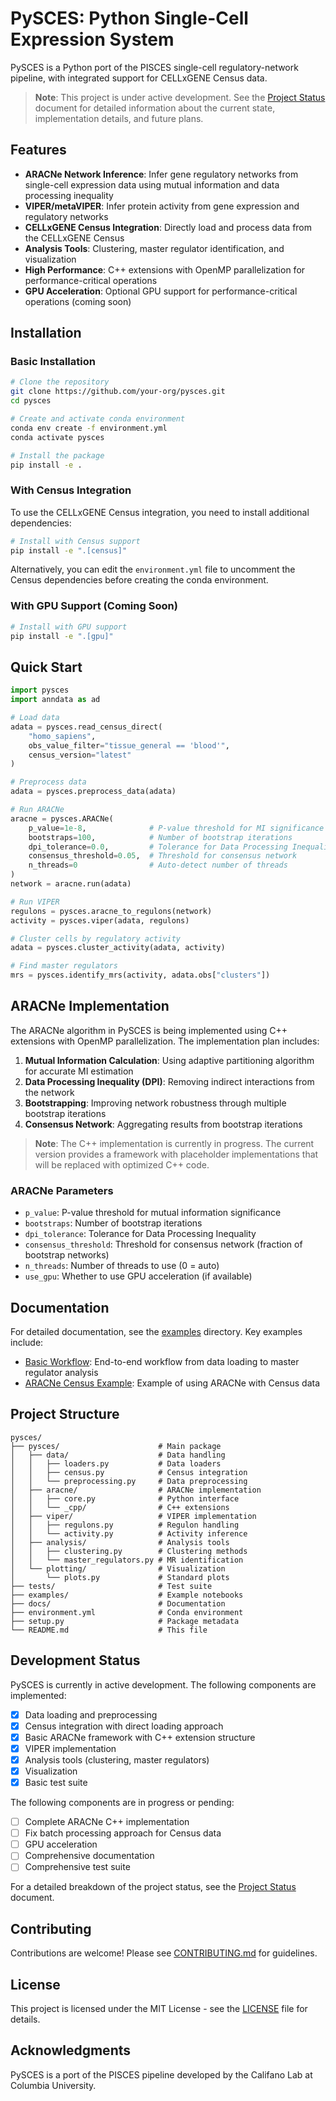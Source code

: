 # PySCES: Python Single-Cell Expression System

PySCES is a Python port of the PISCES single-cell regulatory-network pipeline, with integrated support for CELLxGENE Census data.

> **Note**: This project is under active development. See the [Project Status](../docs/PySCES_Project_Status.md) document for detailed information about the current state, implementation details, and future plans.

## Features

- **ARACNe Network Inference**: Infer gene regulatory networks from single-cell expression data using mutual information and data processing inequality
- **VIPER/metaVIPER**: Infer protein activity from gene expression and regulatory networks
- **CELLxGENE Census Integration**: Directly load and process data from the CELLxGENE Census
- **Analysis Tools**: Clustering, master regulator identification, and visualization
- **High Performance**: C++ extensions with OpenMP parallelization for performance-critical operations
- **GPU Acceleration**: Optional GPU support for performance-critical operations (coming soon)

## Installation

### Basic Installation

```bash
# Clone the repository
git clone https://github.com/your-org/pysces.git
cd pysces

# Create and activate conda environment
conda env create -f environment.yml
conda activate pysces

# Install the package
pip install -e .
```

### With Census Integration

To use the CELLxGENE Census integration, you need to install additional dependencies:

```bash
# Install with Census support
pip install -e ".[census]"
```

Alternatively, you can edit the `environment.yml` file to uncomment the Census dependencies before creating the conda environment.

### With GPU Support (Coming Soon)

```bash
# Install with GPU support
pip install -e ".[gpu]"
```

## Quick Start

```python
import pysces
import anndata as ad

# Load data
adata = pysces.read_census_direct(
    "homo_sapiens", 
    obs_value_filter="tissue_general == 'blood'",
    census_version="latest"
)

# Preprocess data
adata = pysces.preprocess_data(adata)

# Run ARACNe
aracne = pysces.ARACNe(
    p_value=1e-8,              # P-value threshold for MI significance
    bootstraps=100,            # Number of bootstrap iterations
    dpi_tolerance=0.0,         # Tolerance for Data Processing Inequality
    consensus_threshold=0.05,  # Threshold for consensus network
    n_threads=0                # Auto-detect number of threads
)
network = aracne.run(adata)

# Run VIPER
regulons = pysces.aracne_to_regulons(network)
activity = pysces.viper(adata, regulons)

# Cluster cells by regulatory activity
adata = pysces.cluster_activity(adata, activity)

# Find master regulators
mrs = pysces.identify_mrs(activity, adata.obs["clusters"])
```

## ARACNe Implementation

The ARACNe algorithm in PySCES is being implemented using C++ extensions with OpenMP parallelization. The implementation plan includes:

1. **Mutual Information Calculation**: Using adaptive partitioning algorithm for accurate MI estimation
2. **Data Processing Inequality (DPI)**: Removing indirect interactions from the network
3. **Bootstrapping**: Improving network robustness through multiple bootstrap iterations
4. **Consensus Network**: Aggregating results from bootstrap iterations

> **Note**: The C++ implementation is currently in progress. The current version provides a framework with placeholder implementations that will be replaced with optimized C++ code.

### ARACNe Parameters

- `p_value`: P-value threshold for mutual information significance
- `bootstraps`: Number of bootstrap iterations
- `dpi_tolerance`: Tolerance for Data Processing Inequality
- `consensus_threshold`: Threshold for consensus network (fraction of bootstrap networks)
- `n_threads`: Number of threads to use (0 = auto)
- `use_gpu`: Whether to use GPU acceleration (if available)

## Documentation

For detailed documentation, see the [examples](examples/) directory. Key examples include:

- [Basic Workflow](examples/basic_workflow.ipynb): End-to-end workflow from data loading to master regulator analysis
- [ARACNe Census Example](examples/aracne_census_example.py): Example of using ARACNe with Census data

## Project Structure

```
pysces/
├── pysces/                      # Main package
│   ├── data/                    # Data handling
│   │   ├── loaders.py           # Data loaders
│   │   ├── census.py            # Census integration
│   │   └── preprocessing.py     # Data preprocessing
│   ├── aracne/                  # ARACNe implementation
│   │   ├── core.py              # Python interface
│   │   └── _cpp/                # C++ extensions
│   ├── viper/                   # VIPER implementation
│   │   ├── regulons.py          # Regulon handling
│   │   └── activity.py          # Activity inference
│   ├── analysis/                # Analysis tools
│   │   ├── clustering.py        # Clustering methods
│   │   └── master_regulators.py # MR identification
│   └── plotting/                # Visualization
│       └── plots.py             # Standard plots
├── tests/                       # Test suite
├── examples/                    # Example notebooks
├── docs/                        # Documentation
├── environment.yml              # Conda environment
├── setup.py                     # Package metadata
└── README.md                    # This file
```

## Development Status

PySCES is currently in active development. The following components are implemented:

- [x] Data loading and preprocessing
- [x] Census integration with direct loading approach
- [x] Basic ARACNe framework with C++ extension structure
- [x] VIPER implementation
- [x] Analysis tools (clustering, master regulators)
- [x] Visualization
- [x] Basic test suite

The following components are in progress or pending:

- [ ] Complete ARACNe C++ implementation
- [ ] Fix batch processing approach for Census data
- [ ] GPU acceleration
- [ ] Comprehensive documentation
- [ ] Comprehensive test suite

For a detailed breakdown of the project status, see the [Project Status](../docs/PySCES_Project_Status.md) document.

## Contributing

Contributions are welcome! Please see [CONTRIBUTING.md](CONTRIBUTING.md) for guidelines.

## License

This project is licensed under the MIT License - see the [LICENSE](LICENSE) file for details.

## Acknowledgments

PySCES is a port of the PISCES pipeline developed by the Califano Lab at Columbia University.

